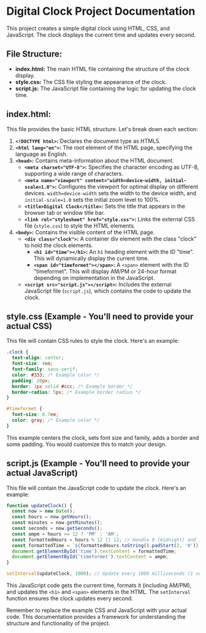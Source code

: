 # Digital Clock Project Documentation

This project creates a simple digital clock using HTML, CSS, and JavaScript.  The clock displays the current time and updates every second.

## File Structure:

* **index.html:** The main HTML file containing the structure of the clock display.
* **style.css:** The CSS file styling the appearance of the clock.
* **script.js:** The JavaScript file containing the logic for updating the clock time.


## index.html:

This file provides the basic HTML structure. Let's break down each section:

1. **`<!DOCTYPE html>`:**  Declares the document type as HTML5.
2. **`<html lang="en">`:**  The root element of the HTML page, specifying the language as English.
3. **`<head>`:** Contains meta-information about the HTML document.
    * **`<meta charset="UTF-8">`:** Specifies the character encoding as UTF-8, supporting a wide range of characters.
    * **`<meta name="viewport" content="width=device-width, initial-scale=1.0">`:**  Configures the viewport for optimal display on different devices.  `width=device-width` sets the width to the device width, and `initial-scale=1.0` sets the initial zoom level to 100%.
    * **`<title>Digital Clock</title>`:** Sets the title that appears in the browser tab or window title bar.
    * **`<link rel="stylesheet" href="style.css">`:** Links the external CSS file (`style.css`) to style the HTML elements.
4. **`<body>`:** Contains the visible content of the HTML page.
    * **`<div class="clock">`:** A container div element with the class "clock" to hold the clock elements.
        * **`<h1 id="time"></h1>`:** An `h1` heading element with the ID "time". This will dynamically display the current time.
        * **`<span id="timeformet"></span>`:** A `<span>` element with the ID "timeformet".  This will display AM/PM or 24-hour format depending on implementation in the JavaScript.
    * **`<script src="script.js"></script>`:** Includes the external JavaScript file (`script.js`), which contains the code to update the clock.


## style.css (Example -  You'll need to provide your actual CSS)

This file will contain CSS rules to style the clock.  Here's an example:

```css
.clock {
  text-align: center;
  font-size: 4em;
  font-family: sans-serif;
  color: #333; /* Example color */
  padding: 20px;
  border: 1px solid #ccc; /* Example border */
  border-radius: 5px; /* Example border radius */
}

#timeformet {
  font-size: 0.7em;
  color: gray; /* Example color */
}

```

This example centers the clock, sets font size and family, adds a border and some padding.  You would customize this to match your design.


## script.js (Example - You'll need to provide your actual JavaScript)

This file will contain the JavaScript code to update the clock.  Here's an example:

```javascript
function updateClock() {
  const now = new Date();
  const hours = now.getHours();
  const minutes = now.getMinutes();
  const seconds = now.getSeconds();
  const ampm = hours >= 12 ? 'PM' : 'AM';
  const formattedHours = hours % 12 || 12; // Handle 0 (midnight) and 12 (noon)
  const formattedTime = `${formattedHours.toString().padStart(2, '0')}:${minutes.toString().padStart(2, '0')}:${seconds.toString().padStart(2, '0')}`;
  document.getElementById('time').textContent = formattedTime;
  document.getElementById('timeformet').textContent = ampm;
}

setInterval(updateClock, 1000); // Update every 1000 milliseconds (1 second)

```

This JavaScript code gets the current time, formats it (including AM/PM), and updates the `<h1>` and `<span>` elements in the HTML. The `setInterval` function ensures the clock updates every second.


Remember to replace the example CSS and JavaScript with your actual code.  This documentation provides a framework for understanding the structure and functionality of the project.
